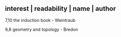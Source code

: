 
interest | readability | name | author
---------------------------------------
7,10  the induction book - Weintraub
   
9,8   geometry and topology - Bredon

